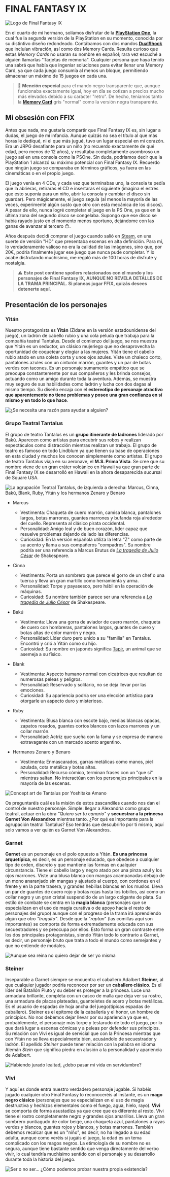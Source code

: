 # FINAL FANTASY IX 

![Logo de Final Fantasy IX](/img/ffix/Logo_Final_Fantasy_IX.webp "Logo de Final Fantasy IX")

En el cuarto de mi hermano, solíamos disfrutar de la **[PlayStation One](https://es.wikipedia.org/wiki/PlayStation_(consola)#/media/Archivo:Psoneoficial.png)**, la cual fue la segunda versión de la PlayStation en su momento, conocida por su distintivo diseño redondeado. Contábamos con dos mandos **[DualShock](https://es.wikipedia.org/wiki/PlayStation_(consola)#/media/Archivo:Dualshocktradicional.jpg)** que incluían vibración, así como dos Memory Cards. Resulta curioso que estas *Memory Cards* no usaran su nombre en español; rara vez escuché a alguien llamarlas "Tarjetas de memoria". Cualquier persona que haya tenido una sabrá que había que ingeniar soluciones para evitar llenar una Memory Card, ya que cada juego consumía al menos un bloque, permitiendo almacenar un máximo de 15 juegos en cada una.

> :memo: **Mención especial** para el mando negro transparente que, aunque funcionaba exactamente igual, hoy en día se cotizan a precios mucho más elevados debido a su carácter "retro". De hecho, teníamos tanto la **[Memory Card](https://es.wikipedia.org/wiki/Archivo:MemoryCard-PS.jpg#/media/Archivo:MemoryCard-PS.jpg)** gris "normal" como la versión negra transparente.

## Mi obsesión con FFIX

Antes que nada, me gustaría compartir que Final Fantasy IX es, sin lugar a dudas, el juego de mi infancia. Aunque quizás no sea el título al que más horas le dediqué, ni el que más jugué, tuvo un lugar especial en mi corazón. Era un JRPG desafiante para un niño (no recuerdo exactamente de qué edad, pero menos de 12 años), y resultaba completamente asombroso un juego así en una consola como la PSOne. Sin duda, podríamos decir que la PlayStation 1 alcanzó su máximo potencial con Final Fantasy IX. Recuerdo que ningún juego se comparaba en términos gráficos, ya fuera en las cinemáticas o en el propio juego.

El juego venía en 4 CDs, y cada vez que terminabas uno, la consola te pedía que la abrieras, retiraras el CD e insertaras el siguiente (imagina el estrés que esto suponía para un niño, abrir la consola y cambiar el disco sin guardar). Pero mágicamente, el juego seguía (al menos la mayoría de las veces, experimenté algún susto que otro con esta mecánica de los discos). A pesar de ello, nunca logré completar el juego en la PS One, ya que en la última zona del segundo disco se congelaba. Supongo que ese disco se había rayado justo en el momento menos oportuno, dejándome con las ganas de avanzar al tercero 😔.

Años después decidí comprar el juego cuando salió en [Steam](https://store.steampowered.com/app/377840/FINAL_FANTASY_IX/), en una suerte de versión "HD" que presentaba escenas en alta definición. Para mí, lo verdaderamente valioso no era la calidad de las imágenes, sino que, por 20€, podría finalmente jugar ese juego que nunca pude completar. Y lo acabé disfrutando muchísimo, me regaló más de 100 horas de disfrute y nostalgia. 

> :warning: **Este post contiene spoilers relacionados con el mundo y los personajes de Final Fantasy IX, AUNQUE NO REVELA DETALLES DE LA TRAMA PRINCIPAL. Si planeas jugar FFIX, quizás desees detenerte aquí.**

## Presentación de los personajes

### Yitán

Nuestro protagonista es **Yitán** (Zidane en la versión estadounidense del juego), un ladrón de cabello rubio y una cola peluda que trabaja para la compañía teatral Tantalus. Desde el comienzo del juego, se nos muestra que Yitán es un seductor, un clásico mujeriego que no desaprovecha la oportunidad de coquetear y elogiar a las mujeres. Yitán tiene el cabello rubio atado en una coleta corta y unos ojos azules. Viste un chaleco corto, pantalones azules con un cinturón marrón, guantes y un par de botas verdes con tacones. Es un personaje sumamente empático que se preocupa constantemente por sus compañeros y les brinda consejos, actuando como un amigo durante toda la aventura. Además, se muestra muy seguro de sus habilidades como ladrón y lucha con dos dagas al mismo tiempo. Su diseño encaja con el **estereotipo de personaje atractivo que aparentemente no tiene problemas y posee una gran confianza en sí mismo y en todo lo que hace**.

![¿Se necesita una razón para ayudar a alguien?](/img/ffix/ffix-yitan.webp "Zidane Tribal")

### Grupo Teatral Tantalus

El grupo de teatro Tantalus es un **grupo itinerante de ladrones** liderado por Bakú. Aparecen como artistas para encubrir sus robos y realizan espectáculos como distracción mientras realizan un trabajo. El grupo de teatro es famoso en todo Lindblum ya que tienen su base de operaciones en esta ciudad y muchos los conocen simplemente como artistas. El grupo de teatro Tantalus viaja en su aeronave, el **M.S. Prima Vista**. Se cree que su nombre viene de un gran cráter volcánico en Hawaii ya que gran parte de Final Fantasy IX se desarrolló en Hawaii en la ahora desaparecida sucursal de Square USA.

![La agrupación Teatral Tantalus, de izquierda a derecha: Marcus, Cinna, Bakú, Blank, Ruby, Yitán y los hermanos Zenaro y Benaro](/img/ffix/FFIX-Tantalus_design.webp "Agrupación Teatral Tantalus")

- Marcus
    - Vestimenta: Chaqueta de cuero marrón, camisa blanca, pantalones largos, botas marrones, guantes marrones y bufanda roja alrededor del cuello. Representa al clásico pirata occidental.
    - Personalidad: Amigo leal y de buen corazón, líder capaz que resuelve problemas dejando de lado las diferencias.
    - Curiosidad: En la versión española utiliza la letra "Z" como parte de su acento y llama a sus compañeros "compadres". Su nombre podría ser una referencia a Marcus Brutus de [*La tragedia de Julio César*](https://www.opensourceshakespeare.org/views/plays/playmenu.php?WorkID=juliuscaesar) de Shakespeare.

- Cinna
    - Vestimenta: Porta un sombrero que parece el gorro de un chef o una tuerca y lleva un gran martillo como herramienta y arma.
    - Personalidad: Torpe y payasesco, pero hábil en la operación de máquinas.
    - Curiosidad: Su nombre también parece ser una referencia a [*La tragedia de Julio César*](https://www.opensourceshakespeare.org/views/plays/playmenu.php?WorkID=juliuscaesar) de Shakespeare.

- Bakú
    - Vestimenta: Lleva una gorra de aviador de cuero marrón, chaqueta de cuero con hombreras, pantalones largos, guantes de cuero y botas altas de color marrón y negro.
    - Personalidad: Líder duro pero unido a su "familia" en Tantalus. Encontró y crió a Yitán como su hijo.
    - Curiosidad: Su nombre en japonés significa [Tapir](https://es.wikipedia.org/wiki/Tapirus), un animal que se asemeja a su físico.

- Blank
    - Vestimenta: Aspecto humano normal con cicatrices que resultan de numerosas peleas y peligros.
    - Personalidad: Reservado y solitario, no se deja llevar por las emociones.
    - Curiosidad: Su apariencia podría ser una elección artística para otorgarle un aspecto duro y misterioso.

- Ruby
    - Vestimenta: Blusa blanca con escote bajo, medias blancas opacas, zapatos rosados, guantes cortos blancos con lazos marrones y un collar marrón.
    - Personalidad: Actriz que sueña con la fama y se expresa de manera extravagante con un marcado acento argentino.

- Hermanos Zenaro y Benaro
    - Vestimenta: Enmascarados, garras metálicas como manos, piel azulada, cota metálica y botas altas.
    - Personalidad: Recurso cómico, terminan frases con un "que sí" mientras saltan. No interactúan con los personajes principales en la mayoría de las escenas.

![Concept art de Tantalus por Yoshitaka Amano](/img/ffix/ffix-conceptarttantalus.webp "Concept art Tantalus")

Os preguntaréis cuál es la misión de estos zascandiles cuando nos dan el control de nuestro personaje. Simple: llegar a Alexandría como grupo teatral, actuar en la obra *"Quiero ser tu canario"* y **secuestrar a la princesa Garnet Von Alexandros** mientras tanto. ¿Por qué es importante para la agrupación teatral Tantalus? Eso tendrás que descubrirlo por ti mismo, aquí solo vamos a ver quién es Garnet Von Alexandros.

### Garnet

**Garnet** es un personaje en el polo opuesto a Yitán. **Es una princesa arquetípica**, es decir, es un personaje educado, que obedece a cualquier tipo de orden, discreto y que mantiene las formas en cualquier circunstancia. Tiene el cabello largo y negro atado por una pinza azul y los ojos marrones. Viste una blusa blanca con mangas acampanadas debajo de un mono anaranjado sin mangas y ajustado al cuerpo, con cordones en el frente y en la parte trasera, y grandes hebillas blancas en los muslos. Lleva un par de guantes de cuero rojo y botas rojas hasta los tobillos, así como un collar negro y un gran cristal suspendido de un largo colgante de plata.  Su estilo de combate se centra en la **magia blanca** (personajes que se especializan en el uso de magia curativa o de apoyo hacia el resto de personajes del grupo) aunque con el progreso de la trama irá aprendiendo algún que otro *"truquito"*. Desde que la "*raptan*" (las comillas aquí son importantes) se comporta de forma extremadamente educada con sus secuestradores y se preocupa por ellos. Esto forma un gran contraste entre los dos principales protagonistas, siendo Yitán todo lo contrario a Garnet, es decir, un personaje bruto que trata a todo el mundo como semejantes y que no entiende de modales. 

![Aunque sea reina no quiero dejar de ser yo misma](/img/ffix/ffix-garnet.webp "Garnet Von Alexandros")

### Steiner

Inseparable a Garnet siempre se encuentra el caballero Adalbert **Steiner**, al que cualquier jugador podría reconocer por ser un **caballero clásico**. Es el líder del Batallón Pluto y su deber es proteger a la princesa. Luce una armadura brillante, completa con un casco de malla que deja ver su rostro, una armadura de placas plateadas, guanteletes de acero y botas metálicas. Es el usuario de espadas de hoja ancha del juego(típicas espadas de caballero). Steiner es el epítome de la caballería y el honor, un hombre de principios. No nos debemos dejar llevar por su apariencia ya que es, probablemente, el personaje más torpe y testarudo de todo el juego, por lo que dará lugar a escenas cómicas y a peleas por defender sus principios. Su relación con Vivi es igual de servicial que con la Princesa mientras que con Yitán no se lleva especialmente bien, acusándolo de secuestrador y ladrón. El apellido *Steiner* puede tener relación con la palabra en idioma Alemán *Stein* que significa piedra en alusión a la personalidad y apariencia de Adalbert. 

![Habiendo jurado lealtad, ¿debo pasar mi vida en servidumbre?](/img/ffix/ffix-steiner.webp "Adalbert Steiner")

### Vivi

Y aquí es donde entra nuestro verdadero personaje jugable. Si habéis jugado cualquier otro Final Fantasy lo reconoceréis al instante, es un **mago negro clásico** (personajes que se especializan en el uso de magia destructiva y hechizos elementales como el fuego, agua, hielo, rayo).  **Vivi** se comporta de forma asustadiza ya que cree que es diferente al resto.
Vivi tiene el rostro completamente negro y grandes ojos amarillos. Lleva un gran sombrero puntiagudo de color beige, una chaqueta azul, pantalones a rayas verdes y blancos, guantes rojos y blancos, y botas marrones. También debemos recalcar que es un "niño", es decir, no ha llegado a su edad adulta, aunque como veréis si jugáis el juego, la edad es un tema complicado con los magos negros. La etimología de su nombre no es segura, aunque tiene bastante sentido que venga directamente del verbo vivir, lo cual tendría muchísimo sentido con el personaje y su desarrollo durante toda la historia del juego.

![Ser o no ser... ¿Cómo podemos probar nuestra propia existencia?](/img/ffix/ffix-vivi.webp "Vivi Ornitier")

[This project is under fair use. Final Fantasy IX and associated trademarks belong to SQUARE ENIX CO., LTD. All Rights Reserved.]: #

